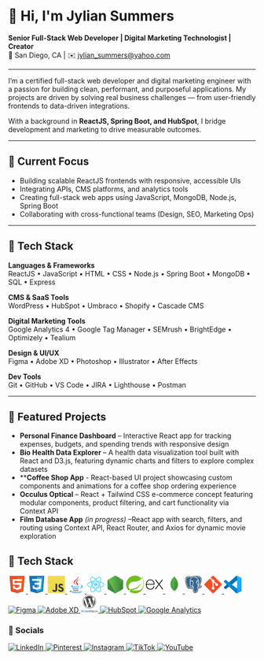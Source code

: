 <!---
SummerJyl/SummerJyl is a ✨ special ✨ repository because its `README.md` (this file) appears on your GitHub profile.
You can click the Preview link to take a look at your changes.
--->
# 🌿 Hi, I'm Jylian Summers  
**Senior Full-Stack Web Developer | Digital Marketing Technologist | Creator**  
📍 San Diego, CA | ✉️ jylian_summers@yahoo.com

---

I’m a certified full-stack web developer and digital marketing engineer with a passion for building clean, performant, and purposeful applications. My projects are driven by solving real business challenges — from user-friendly frontends to data-driven integrations.

With a background in **ReactJS, Spring Boot, and HubSpot**, I bridge development and marketing to drive measurable outcomes.

---

## 💼 Current Focus

- Building scalable ReactJS frontends with responsive, accessible UIs  
- Integrating APIs, CMS platforms, and analytics tools  
- Creating full-stack web apps using JavaScript, MongoDB, Node.js, Spring Boot  
- Collaborating with cross-functional teams (Design, SEO, Marketing Ops)

---

## 🔧 Tech Stack

**Languages & Frameworks**  
ReactJS • JavaScript • HTML • CSS • Node.js • Spring Boot • MongoDB • SQL • Express

**CMS & SaaS Tools**  
WordPress • HubSpot • Umbraco • Shopify • Cascade CMS

**Digital Marketing Tools**  
Google Analytics 4 • Google Tag Manager • SEMrush • BrightEdge • Optimizely • Tealium

**Design & UI/UX**  
Figma • Adobe XD • Photoshop • Illustrator • After Effects

**Dev Tools**  
Git • GitHub • VS Code • JIRA • Lighthouse • Postman

---

## 🚀 Featured Projects

- **Personal Finance Dashboard** – Interactive React app for tracking expenses, budgets, and spending trends with responsive design  
- **Bio Health Data Explorer** – A health data visualization tool built with React and D3.js, featuring dynamic charts and filters to explore complex datasets
- ****Coffee Shop App** - React-based UI project showcasing custom components and animations for a coffee shop ordering experience  
- **Occulus Optical** – React + Tailwind CSS e-commerce concept featuring modular components, product filtering, and cart functionality via Context API
- **Film Database App** _(in progress)_ –React app with search, filters, and routing using Context API, React Router, and Axios for dynamic movie exploration

## 🧰 Tech Stack

<p align="left">
  <!-- Languages -->
  <a href="https://developer.mozilla.org/en-US/docs/Web/HTML" target="_blank" rel="noreferrer">
    <img src="https://raw.githubusercontent.com/devicons/devicon/master/icons/html5/html5-original.svg" width="36" height="36" alt="HTML5" />
  </a>
  <a href="https://developer.mozilla.org/en-US/docs/Web/CSS" target="_blank" rel="noreferrer">
    <img src="https://raw.githubusercontent.com/devicons/devicon/master/icons/css3/css3-original.svg" width="36" height="36" alt="CSS3" />
  </a>
  <a href="https://developer.mozilla.org/en-US/docs/Web/JavaScript" target="_blank" rel="noreferrer">
    <img src="https://raw.githubusercontent.com/devicons/devicon/master/icons/javascript/javascript-original.svg" width="36" height="36" alt="JavaScript" />
  </a>
  <a href="https://www.java.com" target="_blank" rel="noreferrer">
    <img src="https://raw.githubusercontent.com/devicons/devicon/master/icons/java/java-original.svg" width="36" height="36" alt="Java" />
  </a>

  <!-- Frameworks & Libraries -->
  <a href="https://reactjs.org/" target="_blank" rel="noreferrer">
    <img src="https://raw.githubusercontent.com/devicons/devicon/master/icons/react/react-original.svg" width="36" height="36" alt="React" />
  </a>
  <a href="https://nodejs.org/" target="_blank" rel="noreferrer">
    <img src="https://raw.githubusercontent.com/devicons/devicon/master/icons/nodejs/nodejs-original.svg" width="36" height="36" alt="Node.js" />
  </a>
  <a href="https://spring.io/projects/spring-boot" target="_blank" rel="noreferrer">
    <img src="https://raw.githubusercontent.com/devicons/devicon/master/icons/spring/spring-original.svg" width="36" height="36" alt="Spring Boot" />
  </a>
  <a href="https://expressjs.com/" target="_blank" rel="noreferrer">
    <img src="https://raw.githubusercontent.com/devicons/devicon/master/icons/express/express-original.svg" width="36" height="36" alt="Express" />
  </a>

  <!-- Databases -->
  <a href="https://www.mongodb.com/" target="_blank" rel="noreferrer">
    <img src="https://raw.githubusercontent.com/devicons/devicon/master/icons/mongodb/mongodb-original.svg" width="36" height="36" alt="MongoDB" />
  </a>
  <a href="https://www.postgresql.org/" target="_blank" rel="noreferrer">
    <img src="https://raw.githubusercontent.com/devicons/devicon/master/icons/postgresql/postgresql-original.svg" width="36" height="36" alt="PostgreSQL" />
  </a>

  <!-- Tools & Platforms -->
  <a href="https://git-scm.com/" target="_blank" rel="noreferrer">
    <img src="https://raw.githubusercontent.com/devicons/devicon/master/icons/git/git-original.svg" width="36" height="36" alt="Git" />
  </a>
  <a href="https://code.visualstudio.com/" target="_blank" rel="noreferrer">
    <img src="https://raw.githubusercontent.com/devicons/devicon/master/icons/vscode/vscode-original.svg" width="36" height="36" alt="VS Code" />
  </a>
  <a href="https://figma.com" target="_blank" rel="noreferrer">
    <img src="https://www.vectorlogo.zone/logos/figma/figma-icon.svg" width="36" height="36" alt="Figma" />
  </a>
  <a href="https://www.adobe.com/products/xd.html" target="_blank" rel="noreferrer">
    <img src="https://cdn.worldvectorlogo.com/logos/adobe-xd.svg" width="36" height="36" alt="Adobe XD" />
  </a>

  <!-- CMS / Marketing / Analytics -->
  <a href="https://wordpress.org/" target="_blank" rel="noreferrer">
    <img src="https://raw.githubusercontent.com/devicons/devicon/master/icons/wordpress/wordpress-original.svg" width="36" height="36" alt="WordPress" />
  </a>
  <a href="https://hubspot.com" target="_blank" rel="noreferrer">
    <img src="https://cdn.worldvectorlogo.com/logos/hubspot.svg" width="36" height="36" alt="HubSpot" />
  </a>
  <a href="https://analytics.google.com/" target="_blank" rel="noreferrer">
    <img src="https://www.vectorlogo.zone/logos/google_analytics/google_analytics-icon.svg" width="36" height="36" alt="Google Analytics" />
  </a>
</p>


### 🔗 Socials

<p align="left">
  <!-- LinkedIn -->
  <a href="https://www.linkedin.com/in/jyliansummers" target="_blank" rel="noreferrer">
    <picture>
      <source media="(prefers-color-scheme: dark)" srcset="https://raw.githubusercontent.com/danielcranney/readme-generator/main/public/icons/socials/linkedin-dark.svg" />
      <source media="(prefers-color-scheme: light)" srcset="https://raw.githubusercontent.com/danielcranney/readme-generator/main/public/icons/socials/linkedin.svg" />
      <img src="https://raw.githubusercontent.com/danielcranney/readme-generator/main/public/icons/socials/linkedin.svg" width="32" height="32" alt="LinkedIn" />
    </picture>
  </a>

  <!-- Pinterest -->
<a href="https://www.pinterest.com/socal_boho/" target="_blank" rel="noreferrer">
  <img src="https://cdn.simpleicons.org/pinterest/BD081C" width="32" height="32" alt="Pinterest" />
</a>

  <!-- Instagram -->
  <a href="https://www.instagram.com/socal_boho/" target="_blank" rel="noreferrer">
    <picture>
      <source media="(prefers-color-scheme: dark)" srcset="https://raw.githubusercontent.com/danielcranney/readme-generator/main/public/icons/socials/instagram-dark.svg" />
      <source media="(prefers-color-scheme: light)" srcset="https://raw.githubusercontent.com/danielcranney/readme-generator/main/public/icons/socials/instagram.svg" />
      <img src="https://raw.githubusercontent.com/danielcranney/readme-generator/main/public/icons/socials/instagram.svg" width="32" height="32" alt="Instagram" />
    </picture>
  </a>

<!-- TikTok -->
<a href="https://www.tiktok.com/@jyliansmm" target="_blank" rel="noreferrer">
  <img src="https://cdn.simpleicons.org/tiktok/000000" width="32" height="32" alt="TikTok" />
</a>

  <!-- YouTube (if used) -->
  <a href="https://www.youtube.com/@jyliansmm" target="_blank" rel="noreferrer">
    <picture>
      <source media="(prefers-color-scheme: dark)" srcset="https://raw.githubusercontent.com/danielcranney/readme-generator/main/public/icons/socials/youtube-dark.svg" />
      <source media="(prefers-color-scheme: light)" srcset="https://raw.githubusercontent.com/danielcranney/readme-generator/main/public/icons/socials/youtube.svg" />
      <img src="https://raw.githubusercontent.com/danielcranney/readme-generator/main/public/icons/socials/youtube.svg" width="32" height="32" alt="YouTube" />
    </picture>
  </a>
</p>

